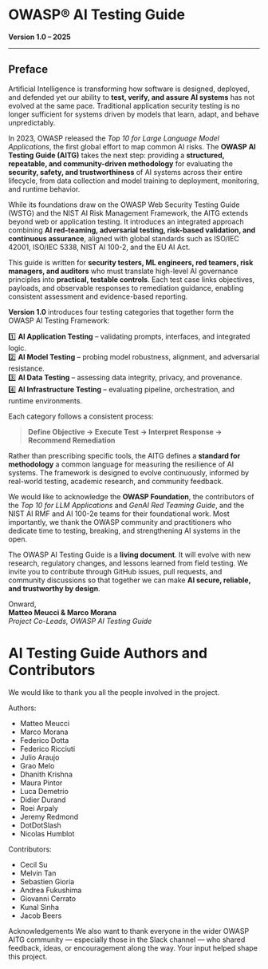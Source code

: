 
# OWASP® AI Testing Guide 
**Version 1.0 – 2025**

---

## Preface  

Artificial Intelligence is transforming how software is designed, deployed, and defended yet our ability to **test, verify, and assure AI systems** has not evolved at the same pace. Traditional application security testing is no longer sufficient for systems driven by models that learn, adapt, and behave unpredictably.  

In 2023, OWASP released the *Top 10 for Large Language Model Applications*, the first global effort to map common AI risks. The **OWASP AI Testing Guide (AITG)** takes the next step: providing a **structured, repeatable, and community-driven methodology** for evaluating the **security, safety, and trustworthiness** of AI systems across their entire lifecycle, from data collection and model training to deployment, monitoring, and runtime behavior.  

While its foundations draw on the OWASP Web Security Testing Guide (WSTG) and the NIST AI Risk Management Framework, the AITG extends beyond web or application testing. It introduces an integrated approach combining **AI red-teaming, adversarial testing, risk-based validation, and continuous assurance**, aligned with global standards such as ISO/IEC 42001, ISO/IEC 5338, NIST AI 100-2, and the EU AI Act.  

This guide is written for **security testers, ML engineers, red teamers, risk managers, and auditors** who must translate high-level AI governance principles into **practical, testable controls**. Each test case links objectives, payloads, and observable responses to remediation guidance, enabling consistent assessment and evidence-based reporting.  

**Version 1.0** introduces four testing categories that together form the OWASP AI Testing Framework:  

1️⃣ **AI Application Testing** – validating prompts, interfaces, and integrated logic.  
2️⃣ **AI Model Testing** – probing model robustness, alignment, and adversarial resistance.  
3️⃣ **AI Data Testing** – assessing data integrity, privacy, and provenance.  
4️⃣ **AI Infrastructure Testing** – evaluating pipeline, orchestration, and runtime environments.  

Each category follows a consistent process:  

> **Define Objective → Execute Test → Interpret Response → Recommend Remediation**

Rather than prescribing specific tools, the AITG defines a **standard for methodology** a common language for measuring the resilience of AI systems. The framework is designed to evolve continuously, informed by real-world testing, academic research, and community feedback.  

We would like to acknowledge the **OWASP Foundation**, the contributors of the *Top 10 for LLM Applications* and *GenAI Red Teaming Guide*, and the NIST AI RMF and AI 100-2e teams for their foundational work. Most importantly, we thank the OWASP community and practitioners who dedicate time to testing, breaking, and strengthening AI systems in the open.  

The OWASP AI Testing Guide is a **living document**. It will evolve with new research, regulatory changes, and lessons learned from field testing. We invite you to contribute through GitHub issues, pull requests, and community discussions so that together we can make **AI secure, reliable, and trustworthy by design**.  

Onward,  
**Matteo Meucci & Marco Morana**  
*Project Co-Leads, OWASP AI Testing Guide*  


# AI Testing Guide Authors and Contributors 

We would like to thank you all the people involved in the project.

Authors:
- Matteo Meucci
- Marco Morana
- Federico Dotta
- Federico Ricciuti
- Julio Araujo
- Grao Melo
- Dhanith Krishna
- Maura Pintor
- Luca Demetrio
- Didier Durand
- Roei Arpaly
- Jeremy Redmond
- DotDotSlash
- Nicolas Humblot

Contributors:
- Cecil Su 
- Melvin Tan 
- Sebastien Gioria 
- Andrea Fukushima
- Giovanni Cerrato 
- Kunal Sinha 
- Jacob Beers

Acknowledgements
We also want to thank everyone in the wider OWASP AITG community — especially those in the Slack channel — who shared feedback, ideas, or encouragement along the way. Your input helped shape this project.
